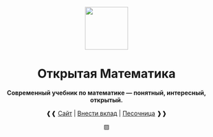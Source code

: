 <p align="center" style="text-align: center;">
    <img src="https://raw.githubusercontent.com/open-math/shared/main/assets/omath.svg" width="100px" />
</p>

<h1 align="center">Открытая Математика</h1>

<p align="center">
    <strong>Современный учебник по математике — понятный, интересный, открытый.</strong>
</p>

<p align="center">
❰❰
    <a href="https://omath.ru">Сайт</a>
    |
    <a href="https://github.com/open-math/ru.omath.net">Внести вклад</a>
    |
    <a href="https://stackblitz.com/github/open-math/ru.omath.net">Песочница</a>
❱❱
</p>

<p align="center">▨</p>

